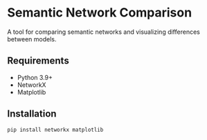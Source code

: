 # Semantic Network Comparison

A tool for comparing semantic networks and visualizing differences between models.

## Requirements
- Python 3.9+
- NetworkX
- Matplotlib

## Installation

```bash
pip install networkx matplotlib
```

